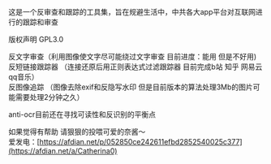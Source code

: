 这是一个反审查和跟踪的工具集，旨在规避生活中，中共各大app平台对互联网进行的跟踪和审查

版权声明 GPL3.0

反文字审查（利用图像使文字尽可能绕过文字审查 目前进度：能用 但是不好用)  
反短链接跟踪器 （连接还原后用正则表达式过滤跟踪器 目前完成b站 知乎 网易云 qq音乐）  
反图像追踪 （图像去除exif和反隐写水印 但是目前版本的算法处理3Mb的图片可能需要处理2分钟之久）  

anti-ocr目前还在寻找可读性和反识别的平衡点


如果觉得有帮助 请狠狠的投喂可爱的奈酱～   
爱发电：[https://afdian.net/p/052850ce242611efbd2852540025c377](https://afdian.net/a/Catherina0)

